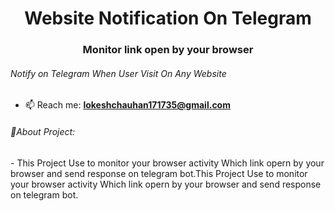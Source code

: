 <h1 align="center">Website Notification On Telegram</h1>

<h3 align="center">Monitor link open by your browser</h3>

<h6 align="left">Notify on Telegram  When User Visit On Any Website</h6>

- 📫 Reach me: **lokeshchauhan171735@gmail.com**
<h6 align="left">📝About Project:</h6>
- This Project Use to monitor your browser activity Which link opern by your browser and send response on telegram bot.This Project Use to monitor your browser activity Which link opern by your browser and send response on telegram bot.

